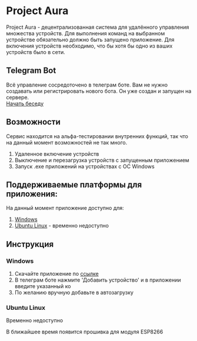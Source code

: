 # Project Aura

Project Aura - децентрализованная система для удалённого управления множества устройств.
Для выполнения команд на выбранном устройстве обязательно должно быть запущено приложение.
Для включения устройств необходимо, что бы хотя бы одно из ваших устройств было в сети. 

## Telegram Bot
Всё управление сосредоточено в телеграм боте.
Вам не нужно создавать или регистрировать нового бота. Он уже создан и запущен на сервере.  
[Начать беседу](https://t.me/tsmarthomebot)

## Возможности
Сервис находится на альфа-тестировании внутренних функций, так что на данный момент возможностей не так много.

1) Удаленное включение устройств
2) Выключение и перезагрузка устройств с запущенным приложением
3) Запуск .exe приложений на устройствах с ОС Windows

## Поддерживаемые платформы для приложения:
На данный момент приложение доступно для:  
1. [Windows](https://github.com/zeinlol/SmartHome/raw/main/Aura_0_2_1.exe)
2. [Ubuntu Linux](https://github.com/zeinlol/SmartHome) - временно недоступно

## Инструкция  
### Windows  
1) Скачайте приложение по [ссылке](https://github.com/zeinlol/SmartHome/raw/main/Aura_0_2_1.exe)
2) В телеграм боте нажмите 'Добавить устройство' и в приложении введите указанный ко
3) По желанию вручную добавьте в автозагрузку  
### Ubuntu Linux
Временно недоступно
<!-- 1) Скачайте приложение по [ссылке](https://github.com/zeinlol/SmartHome)
2) Убедитесь, что у вас установлен Python 3.7 или выше
3) Введите команду  
4) Для запуска приложения распакуйте архив и введите в терминале команду: 
> python3 ПУТЬ_К_ФАЙЛУ/smarthomehub.py
5) По желанию в ручную добавьте файл в автозагрузку -->

В ближайшее время появится прошивка для модуля ESP8266
